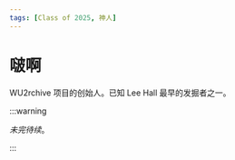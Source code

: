 ```yaml
---
tags: [Class of 2025, 神人]
---
```


# 啵啊

WU2rchive 项目的创始人。已知 Lee Hall 最早的发掘者之一。

:::warning

_未完待续_。

:::
